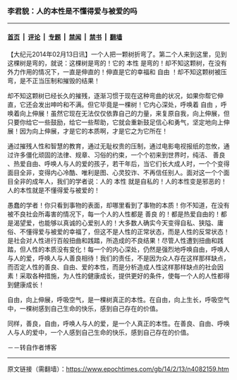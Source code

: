 ### 李君貌：人的本性是不懂得爱与被爱的吗

---

#### [首页](../../../..?n4082159) &nbsp;|&nbsp; [评论](../../../../../epoch-comment?n4082159) &nbsp;|&nbsp; [专题](../../../../../epoch-special?n4082159) &nbsp;|&nbsp; [禁闻](../../../../../epoch-news?n4082159) &nbsp;|&nbsp; [禁书](../../../../../books?n4082159) &nbsp;|&nbsp; [翻墙](https://github.com/gfw-breaker/nogfw/blob/master/README.md?n4082159)


<div class="post_content" id="artbody" itemprop="articleBody">
 <!-- article content begin -->
 <p>
  【大纪元2014年02月13日讯】一个人把一颗树折弯了。第二个人来到这里，见到这棵树是弯的，就说：这棵树是弯的！它的
  <ok href="https://www.epochtimes.com/gb/tag/%E6%9C%AC%E6%80%A7.html">
   本性
  </ok>
  是弯的！却不知这颗树，在没有外力作用的情况下，一直是伸直的！伸直是它的幸福和
  <ok href="https://www.epochtimes.com/gb/tag/%E8%87%AA%E7%94%B1.html">
   自由
  </ok>
  ！却不知这颗树被压弯，是不正当压制和摧毁的结果！
 </p>
 <p>
  却不知这颗树已经长久的摧残，逐渐习惯于现在这种弯曲的状况，如果你帮它伸直，它还会发出呻吟和不满。但它毕竟是一棵树！它内心深处，呼唤着
  <ok href="https://www.epochtimes.com/gb/tag/%E8%87%AA%E7%94%B1.html">
   自由
  </ok>
  ，呼唤着向上伸展！虽然它现在无法仅仅依靠自己的力量，来复原自我，向上伸展，但只要你给它一些鼓励，给它一些帮助，它就会重新鼓足信心和勇气，坚定地向上伸展！因为向上伸展，才是它的本质啊，才是它之为它所在！
 </p>
 <p>
  通过摧残人性和智慧的教育，通过无耻权贵的压制，通过电影电视报纸的忽攸，通过许多僵化顽固的法律、规章、习俗的约束，一个个初来到世界时，纯洁、
  <ok href="https://www.epochtimes.com/gb/tag/%E5%96%84%E8%89%AF.html">
   善良
  </ok>
  、热爱自由、呼唤人与人的爱的孩子，若干年后，当它们长大成人时，一个个变得面目全非，变得内心冷酷、唯利是图、心灵狡诈、不再信任别人。面对这一个个面目全非的成年人，我们的学者说：人的
  <ok href="https://www.epochtimes.com/gb/tag/%E6%9C%AC%E6%80%A7.html">
   本性
  </ok>
  就是自私的！人的本性变是邪恶的！人的本性就是不懂得爱与被爱的！
 </p>
 <p>
  愚蠢的学者！你只看到事物的表面，却哪里看到了事物的本质！你不知道，在没有被不良社会所毒害的情况下，每一个人的人性都是
  <ok href="https://www.epochtimes.com/gb/tag/%E5%96%84%E8%89%AF.html">
   善良
  </ok>
  的！都是热爱自由的！都是渴望爱，也能够以真诚的心爱别人的！大多数人确实今天变得自私、狭隘、庸俗、不懂得爱与被爱的幸福了，但这不是人性的正常状态，而是人性的反常状态！是社会对人性进行百般扭曲和践踏，所造成的不良结果！尽管人性遭到扭曲和践踏，但人性的本质没有变化！每一个的内心深处，仍然是强烈地呼唤自由，呼唤人与人的爱，呼唤人与人善良相待！我们的责任，不是因为众人存在这样那样缺点，而否定人性的善良、自由、爱的本性，而是分析造成人性这样那样缺点的社会因素！采取各种措施，为人性的健康成长，提供更好的条件，使每一个人的人性都得到健康成长！
 </p>
 <p>
  自由，向上伸展，呼吸空气，是一棵树真正的本性。在自由，向上生长，呼吸空气中，一棵树感到自己生命的快乐，感到自己存在的价值。
 </p>
 <p>
  同样，善良，自由，呼唤人与人的爱，是一个人真正的本性。在善良、自由、呼唤人与人的爱中，一个人感到自己生命的快乐，感到自己存在的价值。
 </p>
 <p>
  －－转自作者博客
 </p>
 <!-- article content end -->
 <div id="below_article_ad">
 </div>
</div>


---

原文链接（需翻墙）：https://www.epochtimes.com/gb/14/2/13/n4082159.htm